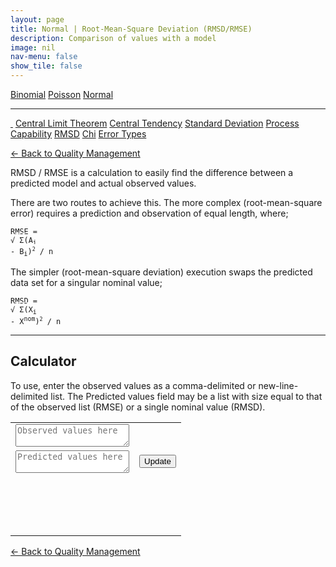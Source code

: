 ```yaml
---
layout: page
title: Normal | Root-Mean-Square Deviation (RMSD/RMSE)
description: Comparison of values with a model
image: nil
nav-menu: false
show_tile: false
---
```


<a href="../binomial.html" class="button small">Binomial</a>
<a href="../poisson.html" class="button small">Poisson</a>
<a href="./" class="button special small">Normal</a>

<hr />

<a href="./" style="border-bottom: none;"><i class="icon fa-home">&nbsp;</i></a>
<a href="central-limit-theorem.html" class="button small">Central Limit Theorem</a>
<a href="central-tendency.html" class="button small">Central Tendency</a>
<a href="standard-deviation.html" class="button small">Standard Deviation</a>
<a href="process-capability.html" class="button small">Process Capability</a>
<a href="rmsd.html" class="button special small">RMSD</a>
<a href="chi.html" class="button small">Chi</a>
<a href="error-types.html" class="button small">Error Types</a>

<script src="/assets/js/spc.js"></script>
<script src="/assets/js/rmsd.js"></script>

<a href="/quality-management">&#x2190; Back to Quality Management</a>

RMSD / RMSE is a calculation to easily find the difference between a predicted model and actual observed values.

There are two routes to achieve this.  The more complex (root-mean-square error) requires a prediction and observation of equal length, where;

<code>RMSE = &radic;<span style="border-top: solid 1px white; padding-top: 4px;">&nbsp;&Sigma;(A<sub>i</sub> - B<sub>i</sub>)<sup><small>2</small></sup> / n</span></code>

The simpler (root-mean-square deviation) execution swaps the predicted data set for a singular nominal value;

<code>RMSD = &radic;<span style="border-top: solid 1px white; padding-top: 4px;">&nbsp;&Sigma;(X<sub>i</sub> - X<sup>nom</sup>)<sup><small>2</small></sup> / n</span></code>

----

## Calculator

To use, enter the observed values as a comma-delimited or new-line-delimited list. The Predicted values field may be a list with size equal to that of the observed list (RMSE) or a single nominal value (RMSD).

<table>
  <tr>
    <td colspan="6">
      <textarea id="data-obs" onchange="update();" placeholder="Observed values here"></textarea>
    </td>
  </tr>
  <tr>
    <td colspan="5">
      <textarea id="data-pred" onchange="update();" placeholder="Predicted values here"></textarea>
    </td>
    <td colspan="1" style="max-width: 100px;">
      <button onclick="update();">Update</button>
    </td>
  </tr>
  <tr>
    <td colspan="6">
      <div style="min-height: 50px; max-width: 1400px; padding: 20px; overflow-x: scroll; display: flex; flex-wrap: no-wrap;">
        <div id="result" style="display: inline-block; flex: 0 0 auto;"></div>
      </div>
    </td>
  </tr>
</table>

<a href="/quality-management">&#x2190; Back to Quality Management</a>